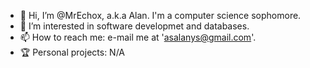 - 👋 Hi, I’m @MrEchox, a.k.a Alan. I'm a computer science sophomore.
- 👀 I’m interested in software developmet and databases.
- 📫 How to reach me: e-mail me at 'asalanys@gmail.com'.
- 🏆 Personal projects: N/A

